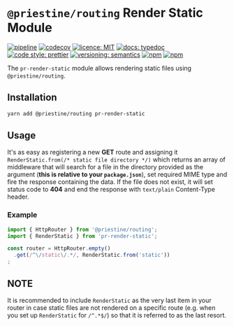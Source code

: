 # `@priestine/routing` Render Static Module

[![pipeline](https://gitlab.com/priestine/pr-render-static/badges/master/pipeline.svg)](https://gitlab.com/priestine/pr-render-static) [![codecov](https://codecov.io/gl/priestine/pr-render-static/branch/master/graph/badge.svg)](https://codecov.io/gl/priestine/pr-render-static) [![licence: MIT](https://img.shields.io/npm/l/@priestine/pr-render-static.svg)](https://gitlab.com/priestine/pr-render-static) [![docs: typedoc](https://img.shields.io/badge/docs-typedoc-blue.svg)](https://priestine.gitlab.io/pr-render-static) [![code style: prettier](https://img.shields.io/badge/code_style-prettier-ff69b4.svg)](https://github.com/prettier/prettier) [![versioning: semantics](https://img.shields.io/badge/versioning-semantics-912e5c.svg)](https://gitlab.com/priestine/semantics) [![npm](https://img.shields.io/npm/dt/@priestine/pr-render-static.svg)](https://www.npmjs.com/package/@priestine/pr-render-static) [![npm](https://img.shields.io/npm/v/@priestine/pr-render-static.svg)](https://www.npmjs.com/package/@priestine/pr-render-static)


The `pr-render-static` module allows rendering static files using `@priestine/routing`.

## Installation

```bash
yarn add @priestine/routing pr-render-static
```

## Usage

It's as easy as registering a new **GET** route and assigning it
`RenderStatic.from(/* static file directory */)` which returns an array of middleware
that will search for a file in the directory provided as the argument (**this is relative to your `package.json`**),
set required MIME type and fire the response containing the data. If the file does not exist,
it will set status code to **404** and end the response with `text/plain` Content-Type header.

### Example

```typescript
import { HttpRouter } from '@priestine/routing';
import { RenderStatic } from 'pr-render-static';

const router = HttpRouter.empty()
  .get(/^\/static\/.*/, RenderStatic.from('static'))
;
```

## NOTE

It is recommended to include `RenderStatic` as the very last item in your router in case static files are not rendered
on a specific route (e.g. when you set up `RenderStatic` for `/^.*$/`) so that it is referred to as the last resort.
